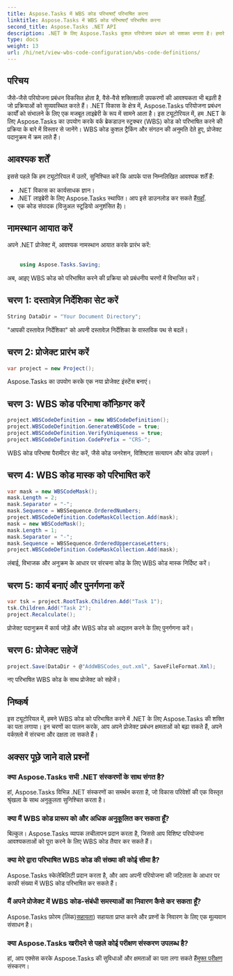 ```yaml
---
title: Aspose.Tasks में WBS कोड परिभाषाएँ परिभाषित करना
linktitle: Aspose.Tasks में WBS कोड परिभाषाएँ परिभाषित करना
second_title: Aspose.Tasks .NET API
description: .NET के लिए Aspose.Tasks कुशल परियोजना प्रबंधन को सशक्त बनाता है। हमारे व्यापक ट्यूटोरियल के साथ सहजता से WBS कोड में महारत हासिल करें। आज ही वर्कफ़्लो को सुव्यवस्थित करें!
type: docs
weight: 13
url: /hi/net/view-wbs-code-configuration/wbs-code-definitions/
---
```

## परिचय
जैसे-जैसे परियोजना प्रबंधन विकसित होता है, वैसे-वैसे शक्तिशाली उपकरणों की आवश्यकता भी बढ़ती है जो प्रक्रियाओं को सुव्यवस्थित करते हैं। .NET विकास के क्षेत्र में, Aspose.Tasks परियोजना प्रबंधन कार्यों को संभालने के लिए एक मजबूत लाइब्रेरी के रूप में सामने आता है। इस ट्यूटोरियल में, हम .NET के लिए Aspose.Tasks का उपयोग करके वर्क ब्रेकडाउन स्ट्रक्चर (WBS) कोड को परिभाषित करने की प्रक्रिया के बारे में विस्तार से जानेंगे। WBS कोड कुशल ट्रैकिंग और संगठन की अनुमति देते हुए, प्रोजेक्ट पदानुक्रम में क्रम लाते हैं।
## आवश्यक शर्तें
इससे पहले कि हम ट्यूटोरियल में उतरें, सुनिश्चित करें कि आपके पास निम्नलिखित आवश्यक शर्तें हैं:
- .NET विकास का कार्यसाधक ज्ञान।
-  .NET लाइब्रेरी के लिए Aspose.Tasks स्थापित। आप इसे डाउनलोड कर सकते हैं[यहाँ](https://releases.aspose.com/tasks/net/).
- एक कोड संपादक (विजुअल स्टूडियो अनुशंसित है)।
## नामस्थान आयात करें
अपने .NET प्रोजेक्ट में, आवश्यक नामस्थान आयात करके प्रारंभ करें:
```csharp
    
    using Aspose.Tasks.Saving;
```
अब, आइए WBS कोड को परिभाषित करने की प्रक्रिया को प्रबंधनीय चरणों में विभाजित करें।

## चरण 1: दस्तावेज़ निर्देशिका सेट करें
```csharp
String DataDir = "Your Document Directory";
```
"आपकी दस्तावेज़ निर्देशिका" को अपनी दस्तावेज़ निर्देशिका के वास्तविक पथ से बदलें।
## चरण 2: प्रोजेक्ट प्रारंभ करें
```csharp
var project = new Project();
```
Aspose.Tasks का उपयोग करके एक नया प्रोजेक्ट इंस्टेंस बनाएं।
## चरण 3: WBS कोड परिभाषा कॉन्फ़िगर करें
```csharp
project.WBSCodeDefinition = new WBSCodeDefinition();
project.WBSCodeDefinition.GenerateWBSCode = true;
project.WBSCodeDefinition.VerifyUniqueness = true;
project.WBSCodeDefinition.CodePrefix = "CRS-";
```
WBS कोड परिभाषा पैरामीटर सेट करें, जैसे कोड जनरेशन, विशिष्टता सत्यापन और कोड उपसर्ग।
## चरण 4: WBS कोड मास्क को परिभाषित करें
```csharp
var mask = new WBSCodeMask();
mask.Length = 2;
mask.Separator = "-";
mask.Sequence = WBSSequence.OrderedNumbers;
project.WBSCodeDefinition.CodeMaskCollection.Add(mask);
mask = new WBSCodeMask();
mask.Length = 1;
mask.Separator = "-";
mask.Sequence = WBSSequence.OrderedUppercaseLetters;
project.WBSCodeDefinition.CodeMaskCollection.Add(mask);
```
लंबाई, विभाजक और अनुक्रम के आधार पर संरचना कोड के लिए WBS कोड मास्क निर्दिष्ट करें।
## चरण 5: कार्य बनाएं और पुनर्गणना करें
```csharp
var tsk = project.RootTask.Children.Add("Task 1");
tsk.Children.Add("Task 2");
project.Recalculate();
```
प्रोजेक्ट पदानुक्रम में कार्य जोड़ें और WBS कोड को अद्यतन करने के लिए पुनर्गणना करें।
## चरण 6: प्रोजेक्ट सहेजें
```csharp
project.Save(DataDir + @"AddWBSCodes_out.xml", SaveFileFormat.Xml);
```
नए परिभाषित WBS कोड के साथ प्रोजेक्ट को सहेजें।
## निष्कर्ष
इस ट्यूटोरियल में, हमने WBS कोड को परिभाषित करने में .NET के लिए Aspose.Tasks की शक्ति का पता लगाया। इन चरणों का पालन करके, आप अपने प्रोजेक्ट प्रबंधन क्षमताओं को बढ़ा सकते हैं, अपने वर्कफ़्लो में संरचना और दक्षता ला सकते हैं।
## अक्सर पूछे जाने वाले प्रश्नों
### क्या Aspose.Tasks सभी .NET संस्करणों के साथ संगत है?
हां, Aspose.Tasks विभिन्न .NET संस्करणों का समर्थन करता है, जो विकास परिवेशों की एक विस्तृत श्रृंखला के साथ अनुकूलता सुनिश्चित करता है।
### क्या मैं WBS कोड प्रारूप को और अधिक अनुकूलित कर सकता हूँ?
बिल्कुल। Aspose.Tasks व्यापक लचीलापन प्रदान करता है, जिससे आप विशिष्ट परियोजना आवश्यकताओं को पूरा करने के लिए WBS कोड तैयार कर सकते हैं।
### क्या मेरे द्वारा परिभाषित WBS कोड की संख्या की कोई सीमा है?
Aspose.Tasks स्केलेबिलिटी प्रदान करता है, और आप अपनी परियोजना की जटिलता के आधार पर काफी संख्या में WBS कोड परिभाषित कर सकते हैं।
### मैं अपने प्रोजेक्ट में WBS कोड-संबंधी समस्याओं का निवारण कैसे कर सकता हूँ?
 Aspose.Tasks फ़ोरम (लिंक)[सहायता](https://forum.aspose.com/c/tasks/15)) सहायता प्राप्त करने और प्रश्नों के निवारण के लिए एक मूल्यवान संसाधन है।
### क्या Aspose.Tasks खरीदने से पहले कोई परीक्षण संस्करण उपलब्ध है?
 हां, आप एक्सेस करके Aspose.Tasks की सुविधाओं और क्षमताओं का पता लगा सकते हैं[मुफ्त परीक्षण](https://releases.aspose.com/) संस्करण।